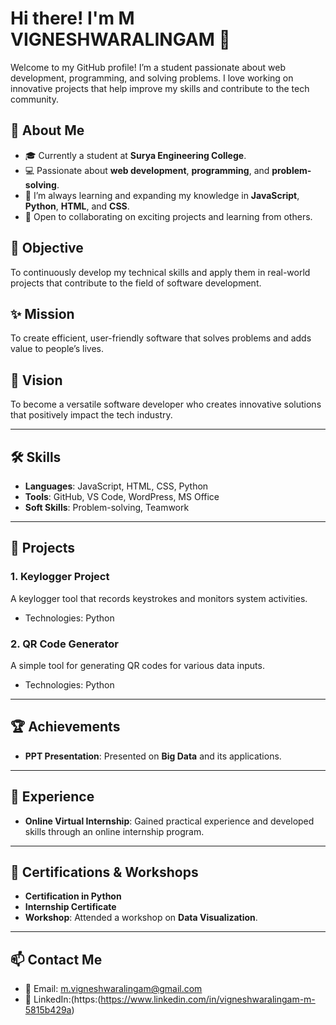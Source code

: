 

# Hi there! I'm M VIGNESHWARALINGAM 👋

Welcome to my GitHub profile! I’m a student passionate about web development, programming, and solving problems. I love working on innovative projects that help improve my skills and contribute to the tech community.

## 📌 About Me

- 🎓 Currently a student at **Surya Engineering College**.
- 💻 Passionate about **web development**, **programming**, and **problem-solving**.
- 🌱 I’m always learning and expanding my knowledge in **JavaScript**, **Python**, **HTML**, and **CSS**.
- 🤝 Open to collaborating on exciting projects and learning from others.

## 🚀 Objective

To continuously develop my technical skills and apply them in real-world projects that contribute to the field of software development.

## ✨ Mission

To create efficient, user-friendly software that solves problems and adds value to people’s lives.

## 🌠 Vision

To become a versatile software developer who creates innovative solutions that positively impact the tech industry.

---

## 🛠 Skills

- **Languages**: JavaScript, HTML, CSS, Python
- **Tools**: GitHub, VS Code, WordPress, MS Office
- **Soft Skills**: Problem-solving, Teamwork

---

## 🎯 Projects

### 1. **Keylogger Project**
A keylogger tool that records keystrokes and monitors system activities.

- Technologies: Python

### 2. **QR Code Generator**
A simple tool for generating QR codes for various data inputs.

- Technologies: Python

---

## 🏆 Achievements

- **PPT Presentation**: Presented on **Big Data** and its applications.

---

## 💼 Experience

- **Online Virtual Internship**: Gained practical experience and developed skills through an online internship program.

---

## 📜 Certifications & Workshops

- **Certification in Python**
- **Internship Certificate**
- **Workshop**: Attended a workshop on **Data Visualization**.

---

## 📫 Contact Me

- 📧 Email: m.vigneshwaralingam@gmail.com
- 💼 LinkedIn:(https:(https://www.linkedin.com/in/vigneshwaralingam-m-5815b429a)
